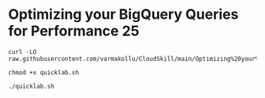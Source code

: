 # Optimizing your BigQuery Queries for Performance 25


```
curl -LO raw.githubusercontent.com/varmakollu/CloudSkill/main/Optimizing%20your%20BigQuery%20Queries%20for%20Performance%2025/quicklab.sh

chmod +x quicklab.sh

./quicklab.sh

```
